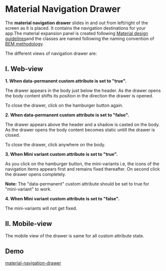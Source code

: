 # Material Navigation Drawer

The **material navigation drawer** slides in and out from left/right of the screen as it is placed. 
It contains the navigation destinations for your app.The material expansion panel is created following
 [Material design guidelines](https://material.io/guidelines/components/buttons.html#)and the classes are named following the naming convention of 
 [BEM methodology](https://en.bem.info/methodology/naming-convention/).
                                                     


The different views of navigation drawer are:

## I. Web-view

**1. When **data-permanent** custom attribute is set to **"true"**.**

   The drawer appears in the body just below the header. As the drawer opens 
 the body content shifts its position in the direction the drawer is opened.
 
 To close the drawer, click on the hamburger button again.

**2. When **data-permanent** custom attribute is set to **"false"**.**
 
  The drawer appears above the header and a shadow is casted on the body. As the drawer opens 
  the body content becomes static untill the drawer is closed.
  
  To close the drawer, click anywhere on the body.
 
**3. When **Mini variant** custom attribute is set to **"true"**.**

  As you click on the hamburger button, the mini-variants i.e, the icons 
  of the navigation items appears first and remains fixed thereafter. On second click
  the drawer opens completely. 
    
  **Note:** The "data-permanent" custom attribute should be set to true for "mini-variant" to work. 
 
**4. When **Mini variant** custom attribute is set to **"false"**.**

   The mini-variants will not get fixed.

## II. Mobile-view

 The mobile view of the drawer is same for all custom attribute state.


## Demo
 <a href="https://codeartisan-ui.github.io/material-navigation-drawer/" target="_blank">material-navigation-drawer</a>